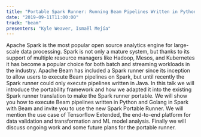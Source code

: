 ```yaml
---
title: "Portable Spark Runner: Running Beam Pipelines Written in Python and Go with Spark"
date: "2019-09-11T11:00:00"
track: "beam"
presenters: "Kyle Weaver, Ismaël Mejía"
---
```


Apache Spark is the most popular open source analytics engine for large-scale data processing. Spark is not only a mature system, but thanks to its support of multiple resource managers like Hadoop, Mesos, and Kubernetes it has become a popular choice for both batch and streaming workloads in the industry.  Apache Beam has included a Spark runner since its inception to allow users to execute Beam pipelines on Spark, but until recently the Spark runner could only execute pipelines written in Java. In this talk we will introduce the portability framework and how we adapted it into the existing Spark runner translation to make the Spark runner portable.  We will show you how to execute Beam pipelines written in Python and Golang in Spark with Beam and invite you to use the new Spark Portable Runner. We will mention the use case of Tensorflow Extended, the end-to-end platform for data validation and transformation and ML model analysis. Finally we will discuss ongoing work and some future plans for the portable runner.